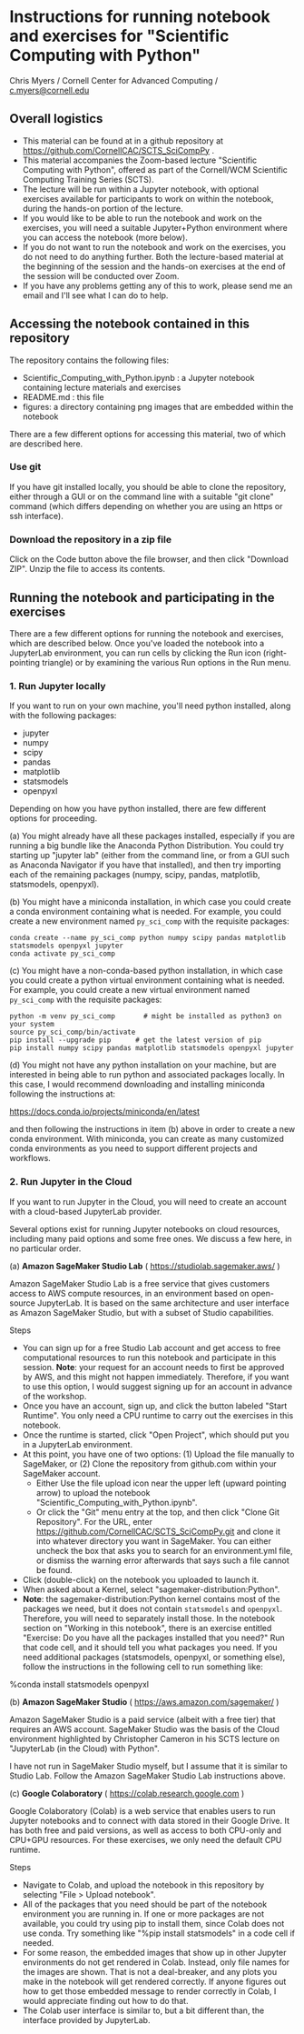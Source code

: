 # Instructions for running notebook and exercises for "Scientific Computing with Python"

Chris Myers / Cornell Center for Advanced Computing / c.myers@cornell.edu

## Overall logistics
* This material can be found at in a github repository at https://github.com/CornellCAC/SCTS_SciCompPy .
* This material accompanies the Zoom-based lecture "Scientific Computing with Python", offered as part of the Cornell/WCM Scientific Computing Training Series (SCTS).
* The lecture will be run within a Jupyter notebook, with optional exercises available for participants to work on within the notebook, during the hands-on portion of the lecture.
* If you would like to be able to run the notebook and work on the exercises, you will need a suitable Jupyter+Python environment where you can access the notebook (more below).
* If you do not want to run the notebook and work on the exercises, you do not need to do anything further.  Both the lecture-based material at the beginning of the session and the hands-on exercises at the end of the session will be conducted over Zoom.
* If you have any problems getting any of this to work, please send me an email and I'll see what I can do to help.

## Accessing the notebook contained in this repository

The repository contains the following files:
* Scientific_Computing_with_Python.ipynb : a Jupyter notebook containing lecture materials and exercises
* README.md : this file
* figures: a directory containing png images that are embedded within the notebook

There are a few different options for accessing this material, two of which are described here.

### Use git

If you have git installed locally, you should be able to clone the repository, either through a GUI or on the command line with a suitable "git clone" command (which differs depending on whether you are using an https or ssh interface).

### Download the repository in a zip file

Click on the Code button above the file browser, and then click "Download ZIP".  Unzip the file to access its contents.

## Running the notebook and participating in the exercises

There are a few different options for running the notebook and exercises, which are described below.  Once you've loaded the notebook into a JupyterLab environment, you can run cells by clicking the Run icon (right-pointing triangle) or by examining the various Run options in the Run menu.

### 1. Run Jupyter locally

If you want to run on your own machine, you'll need python installed, along with the following packages:
* jupyter 
* numpy
* scipy
* pandas
* matplotlib
* statsmodels
* openpyxl

Depending on how you have python installed, there are few different options for proceeding.

(a) You might already have all these packages installed, especially if you are running a big bundle like the Anaconda Python Distribution.  You could try starting up "jupyter lab" (either from the command line, or from a GUI such as Anaconda Navigator if you have that installed), and then try importing each of the remaining packages (numpy, scipy, pandas, matplotlib, statsmodels, openpyxl).

(b) You might have a miniconda installation, in which case you could create a conda environment containing what is needed.  For example, you could create a new environment named ```py_sci_comp``` with the requisite packages:

```
conda create --name py_sci_comp python numpy scipy pandas matplotlib statsmodels openpyxl jupyter
conda activate py_sci_comp
```

(c) You might have a non-conda-based python installation, in which case you could create a python virtual environment containing what is needed.  For example, you could create a new virtual environment named ```py_sci_comp``` with the requisite packages:

```
python -m venv py_sci_comp       # might be installed as python3 on your system
source py_sci_comp/bin/activate
pip install --upgrade pip      # get the latest version of pip
pip install numpy scipy pandas matplotlib statsmodels openpyxl jupyter
```

(d) You might not have any python installation on your machine, but are interested in being able to run python and associated packages locally.  In this case, I would recommend downloading and installing miniconda following the instructions at:

https://docs.conda.io/projects/miniconda/en/latest

and then following the instructions in item (b) above in order to create a new conda environment.  With miniconda, you can create as many customized conda environments as you need to support different projects and workflows.

### 2. Run Jupyter in the Cloud

If you want to run Jupyter in the Cloud, you will need to create an account with a cloud-based JupyterLab provider.

Several options exist for running Jupyter notebooks on cloud resources, including many paid options and some free ones.  We discuss a few here, in no particular order.

(a) **Amazon SageMaker Studio Lab**  ( https://studiolab.sagemaker.aws/ )

Amazon SageMaker Studio Lab is a free service that gives customers access to AWS compute resources, in an environment based on open-source JupyterLab. It is based on the same architecture and user interface as Amazon SageMaker Studio, but with a subset of Studio capabilities.

Steps
* You can sign up for a free Studio Lab account and get access to free computational resources to run this notebook and participate in this session.  **Note**: your request for an account needs to first be approved by AWS, and this might not happen immediately.  Therefore, if you want to use this option, I would suggest signing up for an account in advance of the workshop.
* Once you have an account, sign up, and click the button labeled "Start Runtime".  You only need a CPU runtime to carry out the exercises in this notebook.
* Once the runtime is started, click "Open Project", which should put you in a JupyterLab environment.
* At this point, you have one of two options: (1) Upload the file manually to SageMaker, or (2) Clone the repository from github.com within your SageMaker account.
  * Either Use the file upload icon near the upper left (upward pointing arrow) to upload the notebook "Scientific_Computing_with_Python.ipynb".
  * Or click the "Git" menu entry at the top, and then click "Clone Git Repository".  For the URL, enter https://github.com/CornellCAC/SCTS_SciCompPy.git and clone it into whatever directory you want in SageMaker.  You can either uncheck the box that asks you to search for an environment.yml file, or dismiss the warning error afterwards that says such a file cannot be found.
* Click (double-click) on the notebook you uploaded to launch it.
* When asked about a Kernel, select "sagemaker-distribution:Python".
* **Note**: the sagemaker-distribution:Python kernel contains most of the packages we need, but it does not contain ```statsmodels``` and ```openpyxl```.  Therefore, you will need to separately install those.  In the notebook section on "Working in this notebook", there is an exercise entitled "Exercise: Do you have all the packages installed that you need?"  Run that code cell, and it should tell you what packages you need.  If you need additional packages (statsmodels, openpyxl, or something else), follow the instructions in the following cell to run something like:

%conda install statsmodels openpyxl

(b) **Amazon SageMaker Studio** ( https://aws.amazon.com/sagemaker/ )

Amazon SageMaker Studio is a paid service (albeit with a free tier) that requires an AWS account.  SageMaker Studio was the basis of the Cloud environment highlighted by Christopher Cameron in his SCTS lecture on "JupyterLab (in the Cloud) with Python".

I have not run in SageMaker Studio myself, but I assume that it is similar to Studio Lab.  Follow the Amazon SageMaker Studio Lab instructions above.

(c) **Google Colaboratory** ( https://colab.research.google.com )

Google Colaboratory (Colab) is a web service that enables users to run Jupyter notebooks and to connect with data stored in their Google Drive.  It has both free and paid versions, as well as access to both CPU-only and CPU+GPU resources.  For these exercises, we only need the default CPU runtime.

Steps
* Navigate to Colab, and upload the notebook in this repository by selecting "File > Upload notebook".
* All of the packages that you need should be part of the notebook environment you are running in.  If one or more packages are not available, you could try using pip to install them, since Colab does not use conda.  Try something like "%pip install statsmodels" in a code cell if needed.
* For some reason, the embedded images that show up in other Jupyter environments do not get rendered in Colab.  Instead, only file names for the images are shown.  That is not a deal-breaker, and any plots you make in the notebook will get rendered correctly.  If anyone figures out how to get those embedded message to render correctly in Colab, I would appreciate finding out how to do that.
* The Colab user interface is similar to, but a bit different than, the interface provided by JupyterLab.
























